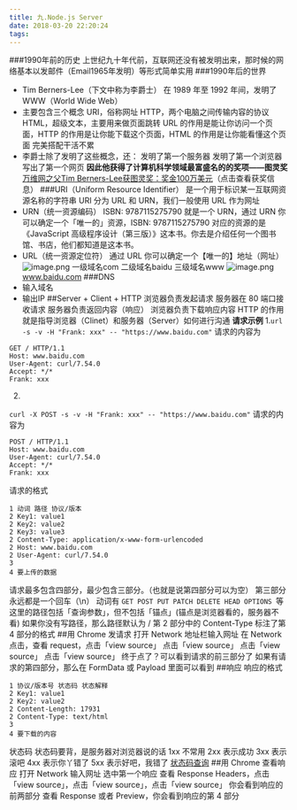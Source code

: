 ```yaml
---
title: 九.Node.js Server
date: 2018-03-20 22:20:24
tags:
---
```

###1990年前的历史
上世纪九十年代前，互联网还没有被发明出来，那时候的网络基本以发邮件（Email1965年发明）等形式简单实用
###1990年后的世界
- Tim Berners-Lee（下文中称为李爵士） 在 1989 年至 1992 年间，发明了 WWW（World Wide Web）
- 主要包含三个概念
URI，俗称网址
HTTP，两个电脑之间传输内容的协议
HTML，超级文本，主要用来做页面跳转
URL 的作用是能让你访问一个页面，HTTP 的作用是让你能下载这个页面，HTML 的作用是让你能看懂这个页面
完美搭配干活不累
- 李爵士除了发明了这些概念，还：
发明了第一个服务器
发明了第一个浏览器
写出了第一个网页
**因此他获得了计算机科学领域最富盛名的的奖项——图灵奖**
[万维网之父Tim Berners-Lee获图灵奖：奖金100万美元](http://www.sohu.com/a/132077489_465975)（点击查看获奖信息）
###URI（Uniform Resource Identifier）
是一个用于标识某一互联网资源名称的字符串
URI 分为 URL 和 URN，我们一般使用 URL 作为网址
- URN（统一资源编码）
ISBN: 9787115275790 就是一个 URN，通过 URN 你可以确定一个「唯一的」资源，ISBN: 9787115275790 对应的资源的是《JavaScript 高级程序设计（第三版）》这本书。你去是介绍任何一个图书馆、书店，他们都知道是这本书。
- URL（统一资源定位符）
通过 URL 你可以确定一个【唯一的】地址（网址）
![image.png](https://upload-images.jianshu.io/upload_images/11007474-9b4b4e1e701230ec.png?imageMogr2/auto-orient/strip%7CimageView2/2/w/800)
一级域名com
二级域名baidu
三级域名www
![image.png](https://upload-images.jianshu.io/upload_images/11007474-fee6efd185027012.png?imageMogr2/auto-orient/strip%7CimageView2/2/w/800
)
www.baidu.com
###DNS
- 输入域名
- 输出IP
##Server + Client + HTTP
浏览器负责发起请求
服务器在 80 端口接收请求
服务器负责返回内容（响应）
浏览器负责下载响应内容
HTTP 的作用就是指导浏览器（Clinet）和服务器（Server）如何进行沟通
**请求示例**
1.`url -s -v -H "Frank: xxx" -- "https://www.baidu.com"`
请求的内容为
```
GET / HTTP/1.1
Host: www.baidu.com
User-Agent: curl/7.54.0
Accept: */*
Frank: xxx
```
2.
`curl -X POST -s -v -H "Frank: xxx" -- "https://www.baidu.com"`
请求的内容为
```
POST / HTTP/1.1
Host: www.baidu.com
User-Agent: curl/7.54.0
Accept: */*
Frank: xxx
```
请求的格式
```
1 动词 路径 协议/版本
2 Key1: value1
2 Key2: value2
2 Key3: value3
2 Content-Type: application/x-www-form-urlencoded
2 Host: www.baidu.com
2 User-Agent: curl/7.54.0
3 
4 要上传的数据
```
请求最多包含四部分，最少包含三部分。（也就是说第四部分可以为空）
第三部分永远都是一个回车（\n）
动词有 `GET POST PUT PATCH DELETE HEAD OPTIONS `等
这里的路径包括「查询参数」，但不包括「锚点」(锚点是浏览器看的，服务器不看)
如果你没有写路径，那么路径默认为 /
第 2 部分中的 Content-Type 标注了第 4 部分的格式
##用 Chrome 发请求
打开 Network
地址栏输入网址
在 Network 点击，查看 request，点击「view source」
点击「view source」
点击「view source」
点击「view source」
终于点了？可以看到请求的前三部分了
如果有请求的第四部分，那么在 FormData 或 Payload 里面可以看到
##响应
响应的格式
```
1 协议/版本号 状态码 状态解释
2 Key1: value1
2 Key2: value2
2 Content-Length: 17931
2 Content-Type: text/html
3
4 要下载的内容
```
状态码
状态码要背，是服务器对浏览器说的话
1xx 不常用
2xx 表示成功
3xx 表示滚吧
4xx 表示你丫错了
5xx 表示好吧，我错了
[状态码查询](http://www.runoob.com/http/http-status-codes.html)
##用 Chrome 查看响应
打开 Network
输入网址
选中第一个响应
查看 Response Headers，点击「view source」，点击「view source」，点击「view source」
你会看到响应的前两部分
查看 Response 或者 Preview，你会看到响应的第 4 部分